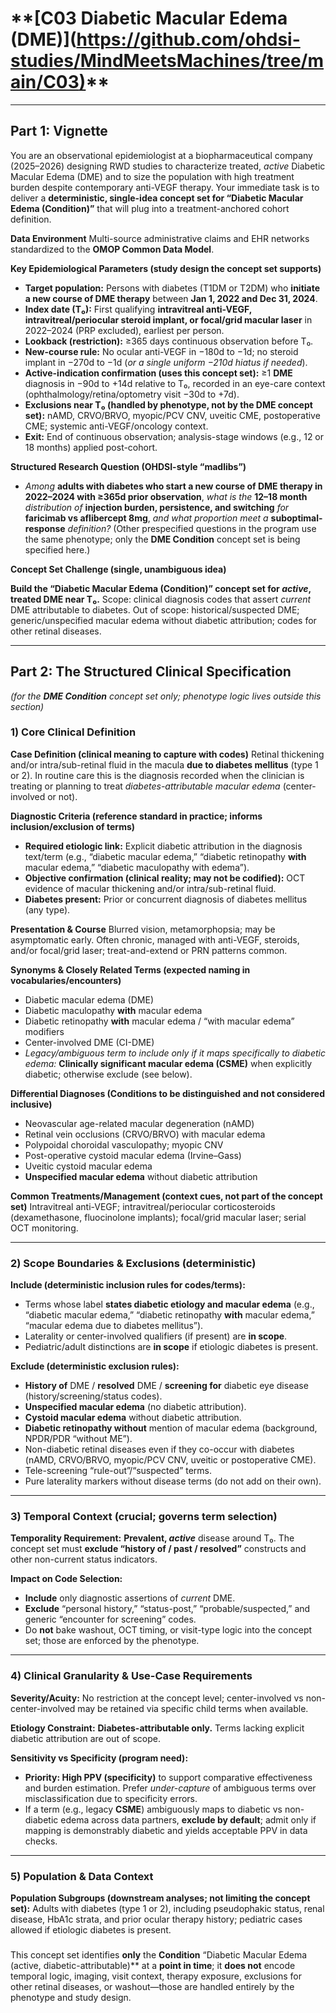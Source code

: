 # \*\*\[C03 Diabetic Macular Edema (DME)\]([https://github.com/ohdsi-studies/MindMeetsMachines/tree/main/C03)](https://github.com/ohdsi-studies/MindMeetsMachines/tree/main/C02\))\*\*

---

## Part 1: Vignette

You are an observational epidemiologist at a biopharmaceutical company (2025–2026) designing RWD studies to characterize treated, *active* Diabetic Macular Edema (DME) and to size the population with high treatment burden despite contemporary anti-VEGF therapy. Your immediate task is to deliver a **deterministic, single-idea concept set for “Diabetic Macular Edema (Condition)”** that will plug into a treatment-anchored cohort definition.

**Data Environment** Multi-source administrative claims and EHR networks standardized to the **OMOP Common Data Model**.

**Key Epidemiological Parameters (study design the concept set supports)**

* **Target population:** Persons with diabetes (T1DM or T2DM) who **initiate a new course of DME therapy** between **Jan 1, 2022 and Dec 31, 2024**.  
* **Index date (T₀):** First qualifying **intravitreal anti-VEGF, intravitreal/periocular steroid implant, or focal/grid macular laser** in 2022–2024 (PRP excluded), earliest per person.  
* **Lookback (restriction):** ≥365 days continuous observation before T₀.  
* **New-course rule:** No ocular anti-VEGF in −180d to −1d; no steroid implant in −270d to −1d (*or a single uniform −210d hiatus if needed*).  
* **Active-indication confirmation (uses this concept set):** ≥1 **DME** diagnosis in −90d to \+14d relative to T₀, recorded in an eye-care context (ophthalmology/retina/optometry visit −30d to \+7d).  
* **Exclusions near T₀ (handled by phenotype, not by the DME concept set):** nAMD, CRVO/BRVO, myopic/PCV CNV, uveitic CME, postoperative CME; systemic anti-VEGF/oncology context.  
* **Exit:** End of continuous observation; analysis-stage windows (e.g., 12 or 18 months) applied post-cohort.

**Structured Research Question (OHDSI-style “madlibs”)**

* *Among* **adults with diabetes who start a new course of DME therapy in 2022–2024 with ≥365d prior observation**, *what is the* **12–18 month** *distribution of* **injection burden, persistence, and switching** *for* **faricimab vs aflibercept 8mg**, *and what proportion meet a* **suboptimal-response** *definition?* (Other prespecified questions in the program use the same phenotype; only the **DME Condition** concept set is being specified here.)

**Concept Set Challenge (single, unambiguous idea)**

**Build the “Diabetic Macular Edema (Condition)” concept set for *active*, treated DME near T₀.** Scope: clinical diagnosis codes that assert *current* DME attributable to diabetes. Out of scope: historical/suspected DME; generic/unspecified macular edema without diabetic attribution; codes for other retinal diseases.

---

## Part 2: The Structured Clinical Specification

*(for the **DME Condition** concept set only; phenotype logic lives outside this section)*

### 1\) Core Clinical Definition

**Case Definition (clinical meaning to capture with codes)** Retinal thickening and/or intra/sub-retinal fluid in the macula **due to diabetes mellitus** (type 1 or 2). In routine care this is the diagnosis recorded when the clinician is treating or planning to treat *diabetes-attributable macular edema* (center-involved or not).

**Diagnostic Criteria (reference standard in practice; informs inclusion/exclusion of terms)**

* **Required etiologic link:** Explicit diabetic attribution in the diagnosis text/term (e.g., “diabetic macular edema,” “diabetic retinopathy **with** macular edema,” “diabetic maculopathy with edema”).  
* **Objective confirmation (clinical reality; may not be codified):** OCT evidence of macular thickening and/or intra/sub-retinal fluid.  
* **Diabetes present:** Prior or concurrent diagnosis of diabetes mellitus (any type).

**Presentation & Course** Blurred vision, metamorphopsia; may be asymptomatic early. Often chronic, managed with anti-VEGF, steroids, and/or focal/grid laser; treat-and-extend or PRN patterns common.

**Synonyms & Closely Related Terms (expected naming in vocabularies/encounters)**

* Diabetic macular edema (DME)  
* Diabetic maculopathy **with** macular edema  
* Diabetic retinopathy **with** macular edema / “with macular edema” modifiers  
* Center-involved DME (CI-DME)  
* *Legacy/ambiguous term to include only if it maps specifically to diabetic edema:* **Clinically significant macular edema (CSME)** when explicitly diabetic; otherwise exclude (see below).

**Differential Diagnoses (Conditions to be distinguished and not considered inclusive)**

* Neovascular age-related macular degeneration (nAMD)  
* Retinal vein occlusions (CRVO/BRVO) with macular edema  
* Polypoidal choroidal vasculopathy; myopic CNV  
* Post-operative cystoid macular edema (Irvine–Gass)  
* Uveitic cystoid macular edema  
* **Unspecified macular edema** without diabetic attribution

**Common Treatments/Management (context cues, not part of the concept set)** Intravitreal anti-VEGF; intravitreal/periocular corticosteroids (dexamethasone, fluocinolone implants); focal/grid macular laser; serial OCT monitoring.

---

### 2\) Scope Boundaries & Exclusions (deterministic)

**Include (deterministic inclusion rules for codes/terms):**

* Terms whose label **states diabetic etiology and macular edema** (e.g., “diabetic macular edema,” “diabetic retinopathy **with** macular edema,” “macular edema due to diabetes mellitus”).  
* Laterality or center-involved qualifiers (if present) are **in scope**.  
* Pediatric/adult distinctions are **in scope** if etiologic diabetes is present.

**Exclude (deterministic exclusion rules):**

* **History of** DME / **resolved** DME / **screening for** diabetic eye disease (history/screening/status codes).  
* **Unspecified macular edema** (no diabetic attribution).  
* **Cystoid macular edema** without diabetic attribution.  
* **Diabetic retinopathy without** mention of macular edema (background, NPDR/PDR “without ME”).  
* Non-diabetic retinal diseases even if they co-occur with diabetes (nAMD, CRVO/BRVO, myopic/PCV CNV, uveitic or postoperative CME).  
* Tele-screening “rule-out”/“suspected” terms.  
* Pure laterality markers without disease terms (do not add on their own).

---

### 3\) Temporal Context (crucial; governs term selection)

**Temporality Requirement:** **Prevalent, *active*** disease around T₀. The concept set must **exclude “history of / past / resolved”** constructs and other non-current status indicators.

**Impact on Code Selection:**

* **Include** only diagnostic assertions of *current* DME.  
* **Exclude** “personal history,” “status-post,” “probable/suspected,” and generic “encounter for screening” codes.  
* Do **not** bake washout, OCT timing, or visit-type logic into the concept set; those are enforced by the phenotype.

---

### 4\) Clinical Granularity & Use-Case Requirements

**Severity/Acuity:** No restriction at the concept level; center-involved vs non-center-involved may be retained via specific child terms when available.

**Etiology Constraint:** **Diabetes-attributable only.** Terms lacking explicit diabetic attribution are out of scope.

**Sensitivity vs Specificity (program need):**

* **Priority: High PPV (specificity)** to support comparative effectiveness and burden estimation. Prefer *under-capture* of ambiguous terms over misclassification due to specificity errors.  
* If a term (e.g., legacy **CSME**) ambiguously maps to diabetic vs non-diabetic edema across data partners, **exclude by default**; admit only if mapping is demonstrably diabetic and yields acceptable PPV in data checks.

---

### 5\) Population & Data Context

**Population Subgroups (downstream analyses; not limiting the concept set):** Adults with diabetes (type 1 or 2), including pseudophakic status, renal disease, HbA1c strata, and prior ocular therapy history; pediatric cases allowed if etiologic diabetes is present.

### 

This concept set identifies **only** the **Condition** “Diabetic Macular Edema (active, diabetic-attributable)\*\* at a **point in time**; it **does not** encode temporal logic, imaging, visit context, therapy exposure, exclusions for other retinal diseases, or washout—those are handled entirely by the phenotype and study design.  